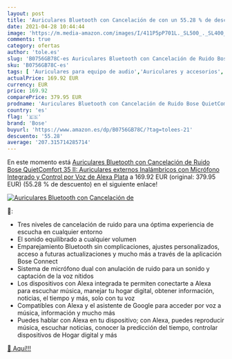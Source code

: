 ```yaml
---
layout: post
title: 'Auriculares Bluetooth con Cancelación de con un 55.28 % de descuento'
date: 2021-04-28 10:44:44
image: 'https://m.media-amazon.com/images/I/411P5pP701L._SL500_._SL400_.jpg'
comments: true
category: ofertas
author: 'tole.es'
slug: 'B0756GB78C-es Auriculares Bluetooth con Cancelación de Ruido Bose...'
sku: 'B0756GB78C-es'
tags: [ 'Auriculares para equipo de audio','Auriculares y accesorios','Electrónica','alexa','bose', ]
actualPrice: 169.92 EUR
currency: EUR
price: 169.92
comparePrice: 379.95 EUR
prodname: 'Auriculares Bluetooth con Cancelación de Ruido Bose QuietComfort 35 II: Auriculares externos Inalámbricos con Micrófono Integrado y Control por Voz de Alexa  Plata'
country: 'es'
flag: '🇪🇸'
brand: 'Bose'
buyurl: 'https://www.amazon.es/dp/B0756GB78C/?tag=tolees-21'
descuento: '55.28'
average: '207.315714285714'
---
```


En este momento está [Auriculares Bluetooth con Cancelación de Ruido Bose QuietComfort 35 II: Auriculares externos Inalámbricos con Micrófono Integrado y Control por Voz de Alexa  Plata](https://www.amazon.es/dp/B0756GB78C/?tag=tolees-21) a 169.92 EUR (original: 379.95 EUR) (55.28 %  de descuento) en el siguiente enlace!

[![Auriculares Bluetooth con Cancelación de](https://m.media-amazon.com/images/I/411P5pP701L._SL500_._SL400_.jpg)](https://www.amazon.es/dp/B0756GB78C/?tag=tolees-21)

🔎:

- Tres niveles de cancelación de ruido para una óptima experiencia de escucha en cualquier entorno
- El sonido equilibrado a cualquier volumen
- Emparejamiento Bluetooth sin complicaciones, ajustes personalizados, acceso a futuras actualizaciones y mucho más a través de la aplicación Bose Connect
- Sistema de micrófono dual con anulación de ruido para un sonido y captación de la voz nítidos
- Los dispositivos con Alexa integrada te permiten conectarte a Alexa para escuchar música, manejar tu hogar digital, obtener información, noticias, el tiempo y más, solo con tu voz
- Compatibles con Alexa y el asistente de Google para acceder por voz a música, información y mucho más
- Puedes hablar con Alexa en tu dispositivo; con Alexa, puedes reproducir música, escuchar noticias, conocer la predicción del tiempo, controlar dispositivos de Hogar digital y más

[🛒 Aquí!!!](https://www.amazon.es/dp/B0756GB78C/?tag=tolees-21)
